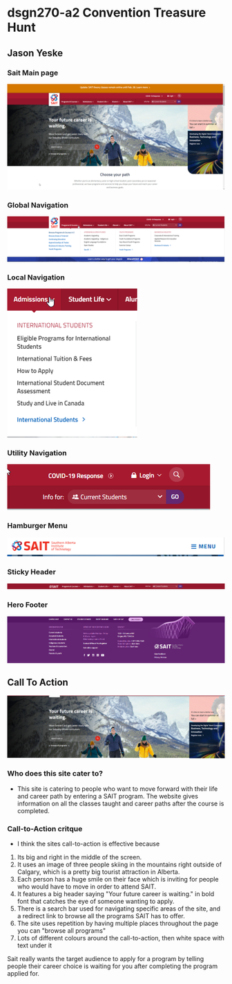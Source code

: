 # dsgn270-a2 Convention Treasure Hunt
## Jason Yeske   

 ### Sait Main page
 ![Sait Main Page](/images/sait.png)
 ### Global Navigation
 ![Global Navigation](/images/global-navigation.png)
 ### Local Navigation
 ![Local Navigation](/images/local-navigation.png)
 ### Utility Navigation
 ![Utility Navigation](/images/utility-navigation.png)
### Hamburger Menu
![Hamburger Menu](/images/hamburger-menu.png)
### Sticky Header
![sticky Header](/images/sticky-header.png)
### Hero Footer
![Hero Footer](/images/hero-footer.png)
## Call To Action
![Call to Action](/images/call-to-action.png)

### Who does this site cater to?
- This site is catering to people who want to move forward with their life and career path by entering a SAIT program. The website gives information on all the classes taught and career paths after the course is completed.

### Call-to-Action critque
- I think the sites call-to-action is effective because 
1. Its big and right in the middle of the screen.
2. It uses an image of three people skiing in the mountains right outside of Calgary, which is a pretty big tourist attraction in Alberta.
3. Each person has a huge smile on their face which is inviting for people who would have to move in order to attend SAIT.
4. It features a big header saying "Your future career is waiting." in bold font that catches the eye of someone wanting to apply. 
5. There is a search bar used for navigating specific areas of the site, and a redirect link to browse all the programs SAIT has to offer. 
6. The site uses repetition by having multiple places throughout the page you can "browse all programs"
7. Lots of different colours around the call-to-action, then white space with text under it

Sait really wants the target audience to apply for a program by telling people their career choice is waiting for you after completing the program applied for.